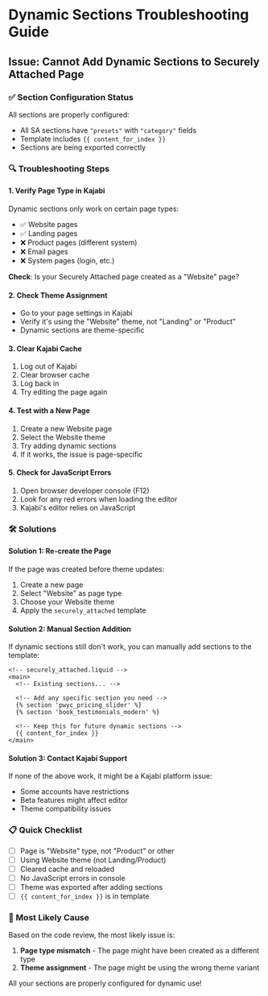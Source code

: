# Dynamic Sections Troubleshooting Guide

## Issue: Cannot Add Dynamic Sections to Securely Attached Page

### ✅ Section Configuration Status
All sections are properly configured:
- All SA sections have `"presets"` with `"category"` fields
- Template includes `{{ content_for_index }}`
- Sections are being exported correctly

### 🔍 Troubleshooting Steps

#### 1. Verify Page Type in Kajabi
Dynamic sections only work on certain page types:
- ✅ Website pages
- ✅ Landing pages
- ❌ Product pages (different system)
- ❌ Email pages
- ❌ System pages (login, etc.)

**Check**: Is your Securely Attached page created as a "Website" page?

#### 2. Check Theme Assignment
- Go to your page settings in Kajabi
- Verify it's using the "Website" theme, not "Landing" or "Product"
- Dynamic sections are theme-specific

#### 3. Clear Kajabi Cache
1. Log out of Kajabi
2. Clear browser cache
3. Log back in
4. Try editing the page again

#### 4. Test with a New Page
1. Create a new Website page
2. Select the Website theme
3. Try adding dynamic sections
4. If it works, the issue is page-specific

#### 5. Check for JavaScript Errors
1. Open browser developer console (F12)
2. Look for any red errors when loading the editor
3. Kajabi's editor relies on JavaScript

### 🛠️ Solutions

#### Solution 1: Re-create the Page
If the page was created before theme updates:
1. Create a new page
2. Select "Website" as page type
3. Choose your Website theme
4. Apply the `securely_attached` template

#### Solution 2: Manual Section Addition
If dynamic sections still don't work, you can manually add sections to the template:

```liquid
<!-- securely_attached.liquid -->
<main>
  <!-- Existing sections... -->
  
  <!-- Add any specific section you need -->
  {% section 'pwyc_pricing_slider' %}
  {% section 'book_testimonials_modern' %}
  
  <!-- Keep this for future dynamic sections -->
  {{ content_for_index }}
</main>
```

#### Solution 3: Contact Kajabi Support
If none of the above work, it might be a Kajabi platform issue:
- Some accounts have restrictions
- Beta features might affect editor
- Theme compatibility issues

### 📋 Quick Checklist
- [ ] Page is "Website" type, not "Product" or other
- [ ] Using Website theme (not Landing/Product)
- [ ] Cleared cache and reloaded
- [ ] No JavaScript errors in console
- [ ] Theme was exported after adding sections
- [ ] `{{ content_for_index }}` is in template

### 🎯 Most Likely Cause
Based on the code review, the most likely issue is:
1. **Page type mismatch** - The page might have been created as a different type
2. **Theme assignment** - The page might be using the wrong theme variant

All your sections are properly configured for dynamic use!